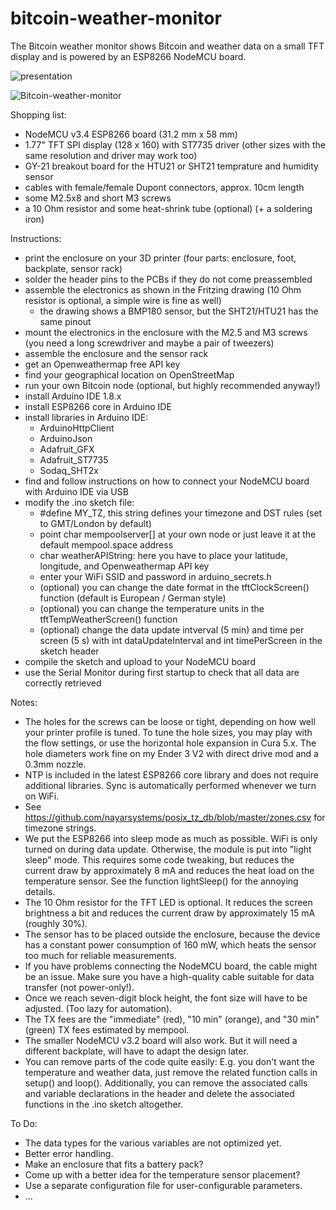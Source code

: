 # bitcoin-weather-monitor

The Bitcoin weather monitor shows Bitcoin and weather data on a small TFT display and is powered by an ESP8266 NodeMCU board.

![presentation](https://user-images.githubusercontent.com/104918401/201718622-333a17c6-e7ff-45ab-a54f-af61701729f0.jpg)

![Bitcoin-weather-monitor](https://user-images.githubusercontent.com/104918401/201689472-073c5be6-d85a-43f0-b94d-746bc6d09680.png)

Shopping list:
- NodeMCU v3.4 ESP8266 board (31.2 mm x 58 mm)
- 1.77" TFT SPI display (128 x 160) with ST7735 driver (other sizes with the same resolution and driver may work too)
- GY-21 breakout board for the HTU21 or SHT21 temprature and humidity sensor
- cables with female/female Dupont connectors, approx. 10cm length
- some M2.5x8 and short M3 screws
- a 10 Ohm resistor and some heat-shrink tube (optional) (+ a soldering iron)

Instructions:
- print the enclosure on your 3D printer (four parts: enclosure, foot, backplate, sensor rack)
- solder the header pins to the PCBs if they do not come preassembled
- assemble the electronics as shown in the Fritzing drawing (10 Ohm resistor is optional, a simple wire is fine as well)
  - the drawing shows a BMP180 sensor, but the SHT21/HTU21 has the same pinout
- mount the electronics in the enclosure with the M2.5 and M3 screws (you need a long screwdriver and maybe a pair of tweezers)
- assemble the enclosure and the sensor rack
- get an Openweathermap free API key
- find your geographical location on OpenStreetMap
- run your own Bitcoin node (optional, but highly recommended anyway!)
- install Arduino IDE 1.8.x
- install ESP8266 core in Arduino IDE
- install libraries in Arduino IDE:
  - ArduinoHttpClient
  - ArduinoJson
  - Adafruit_GFX
  - Adafruit_ST7735
  - Sodaq_SHT2x
- find and follow instructions on how to connect your NodeMCU board with Arduino IDE via USB
- modify the .ino sketch file:
  - #define MY_TZ, this string defines your timezone and DST rules (set to GMT/London by default)
  - point char mempoolserver[] at your own node or just leave it at the default mempool.space address
  - char weatherAPIString: here you have to place your latitude, longitude, and Openweathermap API key
  - enter your WiFi SSID and password in arduino_secrets.h
  - (optional) you can change the date format in the tftClockScreen() function (default is European / German style)
  - (optional) you can change the temperature units in the tftTempWeatherScreen() function
  - (optional) change the data update intverval (5 min) and time per screen (5 s) with int dataUpdateInterval and int timePerScreen in the sketch header
- compile the sketch and upload to your NodeMCU board
- use the Serial Monitor during first startup to check that all data are correctly retrieved
  
Notes:
- The holes for the screws can be loose or tight, depending on how well your printer profile is tuned. To tune the hole sizes, you may play with the flow settings, or use the horizontal hole expansion in Cura 5.x. The hole diameters work fine on my Ender 3 V2 with direct drive mod and a 0.3mm nozzle.
- NTP is included in the latest ESP8266 core library and does not require additional libraries. Sync is automatically performed whenever we turn on WiFi.
- See https://github.com/nayarsystems/posix_tz_db/blob/master/zones.csv for timezone strings.
- We put the ESP8266 into sleep mode as much as possible. WiFi is only turned on during data update. Otherwise, the module is put into "light sleep" mode. This requires some code tweaking, but reduces the current draw by approximately 8 mA and reduces the heat load on the temperature sensor. See the function lightSleep() for the annoying details.
- The 10 Ohm resistor for the TFT LED is optional. It reduces the screen brightness a bit and reduces the current draw by approximately 15 mA (roughly 30%).
- The sensor has to be placed outside the enclosure, because the device has a constant power consumption of 160 mW, which heats the sensor too much for reliable measurements.
- If you have problems connecting the NodeMCU board, the cable might be an issue. Make sure you have a high-quality cable suitable for data transfer (not power-only!).
- Once we reach seven-digit block height, the font size will have to be adjusted. (Too lazy for automation).
- The TX fees are the "immediate" (red), "10 min" (orange), and "30 min" (green) TX fees estimated by mempool.
- The smaller NodeMCU v3.2 board will also work. But it will need a different backplate, will have to adapt the design later.
- You can remove parts of the code quite easily: E.g. you don't want the temperature and weather data, just remove the related function calls in setup() and loop(). Additionally, you can remove the associated calls and variable declarations in the header and delete the associated functions in the .ino sketch altogether.

To Do:
- The data types for the various variables are not optimized yet.
- Better error handling.
- Make an enclosure that fits a battery pack?
- Come up with a better idea for the temperature sensor placement?
- Use a separate configuration file for user-configurable parameters.
- ...


  
